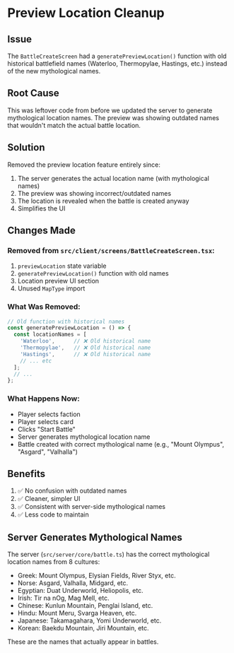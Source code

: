 # Preview Location Cleanup

## Issue
The `BattleCreateScreen` had a `generatePreviewLocation()` function with old historical battlefield names (Waterloo, Thermopylae, Hastings, etc.) instead of the new mythological names.

## Root Cause
This was leftover code from before we updated the server to generate mythological location names. The preview was showing outdated names that wouldn't match the actual battle location.

## Solution
Removed the preview location feature entirely since:
1. The server generates the actual location name (with mythological names)
2. The preview was showing incorrect/outdated names
3. The location is revealed when the battle is created anyway
4. Simplifies the UI

## Changes Made

### Removed from `src/client/screens/BattleCreateScreen.tsx`:
1. `previewLocation` state variable
2. `generatePreviewLocation()` function with old names
3. Location preview UI section
4. Unused `MapType` import

### What Was Removed:
```typescript
// Old function with historical names
const generatePreviewLocation = () => {
  const locationNames = [
    'Waterloo',      // ❌ Old historical name
    'Thermopylae',   // ❌ Old historical name
    'Hastings',      // ❌ Old historical name
    // ... etc
  ];
  // ...
};
```

### What Happens Now:
- Player selects faction
- Player selects card
- Clicks "Start Battle"
- Server generates mythological location name
- Battle created with correct mythological name (e.g., "Mount Olympus", "Asgard", "Valhalla")

## Benefits
1. ✅ No confusion with outdated names
2. ✅ Cleaner, simpler UI
3. ✅ Consistent with server-side mythological names
4. ✅ Less code to maintain

## Server Generates Mythological Names
The server (`src/server/core/battle.ts`) has the correct mythological location names from 8 cultures:
- Greek: Mount Olympus, Elysian Fields, River Styx, etc.
- Norse: Asgard, Valhalla, Midgard, etc.
- Egyptian: Duat Underworld, Heliopolis, etc.
- Irish: Tir na nOg, Mag Mell, etc.
- Chinese: Kunlun Mountain, Penglai Island, etc.
- Hindu: Mount Meru, Svarga Heaven, etc.
- Japanese: Takamagahara, Yomi Underworld, etc.
- Korean: Baekdu Mountain, Jiri Mountain, etc.

These are the names that actually appear in battles.
